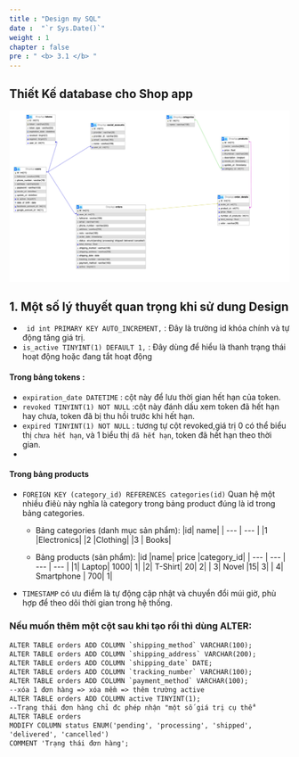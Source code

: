 ```yaml
---
title : "Design my SQL"
date :  "`r Sys.Date()`" 
weight : 1
chapter : false
pre : " <b> 3.1 </b> "
---
```

## Thiết Kế database cho Shop app 
![img.png](img.png)
 
## **1. Một số lý thuyết quan trọng khi sử dung Design** 
 - ` id int PRIMARY KEY AUTO_INCREMENT,` : Đây là trường id khóa chính và tự động tăng giá trị. 
 -  `is_active TINYINT(1) DEFAULT 1,` : Đây dùng để hiểu là thanh trạng thái hoạt động hoặc đang tắt hoạt động 
#### Trong bảng tokens : 
- `expiration_date DATETIME` : cột này để lưu thời gian hết hạn của token. 
- `revoked TINYINT(1) NOT NULL` :cột này đánh dấu xem token đã hết hạn hay chưa, token đã bị thu hồi trước khi hết hạn.
- `expired TINYINT(1) NOT NULL` : tương tự cột revoked,giá trị 0 có thể biểu thị ``chưa hết hạn``, và 1 biểu thị ``đã hết hạn``, token đã hết hạn theo thời gian.
- 

#### Trong bảng products  
- `FOREIGN KEY (category_id) REFERENCES categories(id)` Quan hệ một nhiều điêù này nghĩa là category trong bảng product đúng là id trong bảng categories.
  - Bảng categories (danh mục sản phẩm):
  |id|	name|
  | --- | --- |
  |1	|Electronics|
  |2	|Clothing|
  |3 |	Books|

  - Bảng products (sản phẩm):
    |id	|name|	price	|category_id|
  | --- | --- | --- | --- |
    |1|	Laptop|	1000|	1|
    |2|	T-Shirt|	20|	2|
   | 3|	Novel	|15|	3|
   | 4|	Smartphone |	700|	1|

- `TIMESTAMP` có ưu điểm là tự động cập nhật và chuyển đổi múi giờ, phù hợp để theo dõi thời gian trong hệ thống.

### Nếu muốn thêm một cột sau khi tạo rồi thì dùng ALTER: 
```shell
ALTER TABLE orders ADD COLUMN `shipping_method` VARCHAR(100);
ALTER TABLE orders ADD COLUMN `shipping_address` VARCHAR(200);
ALTER TABLE orders ADD COLUMN `shipping_date` DATE;
ALTER TABLE orders ADD COLUMN `tracking_number` VARCHAR(100);
ALTER TABLE orders ADD COLUMN `payment_method` VARCHAR(100);
--xóa 1 đơn hàng => xóa mềm => thêm trường active
ALTER TABLE orders ADD COLUMN active TINYINT(1);
--Trạng thái đơn hàng chỉ đc phép nhận "một số giá trị cụ thể"
ALTER TABLE orders 
MODIFY COLUMN status ENUM('pending', 'processing', 'shipped', 'delivered', 'cancelled') 
COMMENT 'Trạng thái đơn hàng';
```



